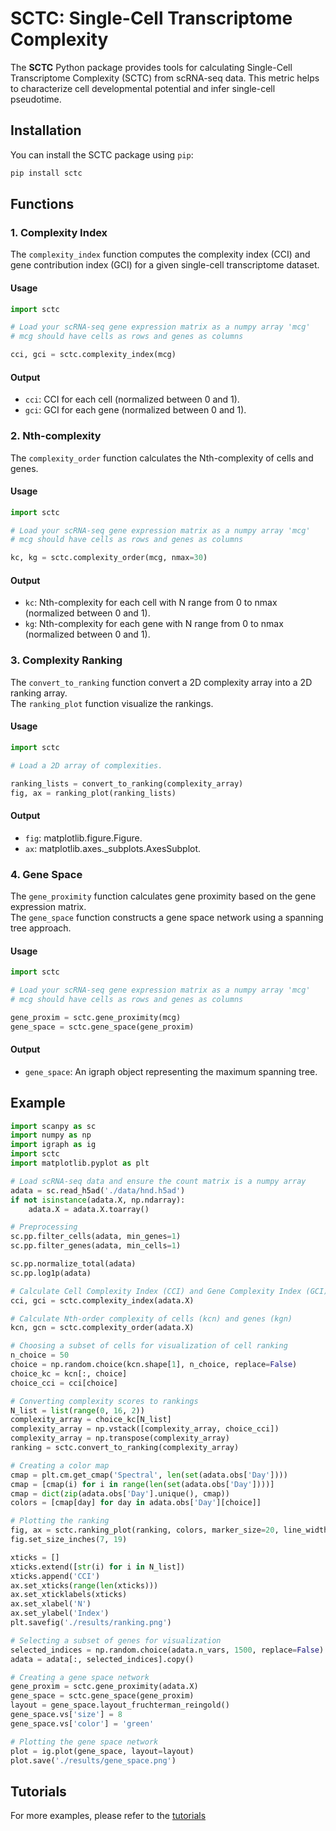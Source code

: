 # SCTC: Single-Cell Transcriptome Complexity

The **SCTC** Python package provides tools for calculating Single-Cell Transcriptome Complexity (SCTC) from scRNA-seq data. This metric helps to characterize cell developmental potential and infer single-cell pseudotime.

## Installation

You can install the SCTC package using `pip`:

```bash
pip install sctc
```

## Functions

### 1. Complexity Index

The `complexity_index` function computes the complexity index (CCI) and gene contribution index (GCI) for a given single-cell transcriptome dataset.

#### Usage

```python
import sctc

# Load your scRNA-seq gene expression matrix as a numpy array 'mcg'
# mcg should have cells as rows and genes as columns

cci, gci = sctc.complexity_index(mcg)
```

#### Output

- `cci`: CCI for each cell (normalized between 0 and 1).
- `gci`: GCI for each gene (normalized between 0 and 1).

### 2. Nth-complexity

The `complexity_order` function calculates the Nth-complexity of cells and genes.

#### Usage

```python
import sctc

# Load your scRNA-seq gene expression matrix as a numpy array 'mcg'
# mcg should have cells as rows and genes as columns

kc, kg = sctc.complexity_order(mcg, nmax=30)
```

#### Output

- `kc`: Nth-complexity for each cell with N range from 0 to nmax (normalized between 0 and 1).
- `kg`: Nth-complexity for each gene with N range from 0 to nmax (normalized between 0 and 1).

### 3. Complexity Ranking

The `convert_to_ranking` function convert a 2D complexity array into a 2D ranking array.\
The `ranking_plot` function visualize the rankings.

#### Usage

```python
import sctc

# Load a 2D array of complexities.

ranking_lists = convert_to_ranking(complexity_array)
fig, ax = ranking_plot(ranking_lists)
```

#### Output

- `fig`: matplotlib.figure.Figure.
- `ax`: matplotlib.axes._subplots.AxesSubplot.

### 4. Gene Space

The `gene_proximity` function calculates gene proximity based on the gene expression matrix.\
The `gene_space` function constructs a gene space network using a spanning tree approach.

#### Usage

```python
import sctc

# Load your scRNA-seq gene expression matrix as a numpy array 'mcg'
# mcg should have cells as rows and genes as columns

gene_proxim = sctc.gene_proximity(mcg)
gene_space = sctc.gene_space(gene_proxim)
```

#### Output

- `gene_space`: An igraph object representing the maximum spanning tree.

## Example

```python
import scanpy as sc
import numpy as np
import igraph as ig
import sctc
import matplotlib.pyplot as plt

# Load scRNA-seq data and ensure the count matrix is a numpy array
adata = sc.read_h5ad('./data/hnd.h5ad')
if not isinstance(adata.X, np.ndarray):
    adata.X = adata.X.toarray()

# Preprocessing
sc.pp.filter_cells(adata, min_genes=1)
sc.pp.filter_genes(adata, min_cells=1)

sc.pp.normalize_total(adata)
sc.pp.log1p(adata)

# Calculate Cell Complexity Index (CCI) and Gene Complexity Index (GCI)
cci, gci = sctc.complexity_index(adata.X)

# Calculate Nth-order complexity of cells (kcn) and genes (kgn)
kcn, gcn = sctc.complexity_order(adata.X)

# Choosing a subset of cells for visualization of cell ranking
n_choice = 50
choice = np.random.choice(kcn.shape[1], n_choice, replace=False)
choice_kc = kcn[:, choice]
choice_cci = cci[choice]

# Converting complexity scores to rankings
N_list = list(range(0, 16, 2))
complexity_array = choice_kc[N_list]
complexity_array = np.vstack([complexity_array, choice_cci])
complexity_array = np.transpose(complexity_array)
ranking = sctc.convert_to_ranking(complexity_array)

# Creating a color map
cmap = plt.cm.get_cmap('Spectral', len(set(adata.obs['Day'])))
cmap = [cmap(i) for i in range(len(set(adata.obs['Day'])))]
cmap = dict(zip(adata.obs['Day'].unique(), cmap))
colors = [cmap[day] for day in adata.obs['Day'][choice]]

# Plotting the ranking
fig, ax = sctc.ranking_plot(ranking, colors, marker_size=20, line_width=2)
fig.set_size_inches(7, 19)

xticks = []
xticks.extend([str(i) for i in N_list])
xticks.append('CCI')
ax.set_xticks(range(len(xticks)))
ax.set_xticklabels(xticks)
ax.set_xlabel('N')
ax.set_ylabel('Index')
plt.savefig('./results/ranking.png')

# Selecting a subset of genes for visualization
selected_indices = np.random.choice(adata.n_vars, 1500, replace=False)
adata = adata[:, selected_indices].copy()

# Creating a gene space network
gene_proxim = sctc.gene_proximity(adata.X)
gene_space = sctc.gene_space(gene_proxim)
layout = gene_space.layout_fruchterman_reingold()
gene_space.vs['size'] = 8
gene_space.vs['color'] = 'green'

# Plotting the gene space network
plot = ig.plot(gene_space, layout=layout)
plot.save('./results/gene_space.png')
```

## Tutorials

For more examples, please refer to the [tutorials](https://github.com/hailinphysics/sctc/tree/main/tutorials)
